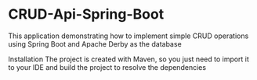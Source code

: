 # CRUD-Api-Spring-Boot
This application demonstrating how to implement simple CRUD operations using Spring Boot and Apache Derby as the database

Installation
The project is created with Maven, so you just need to import it to your IDE and build the project to resolve the dependencies
